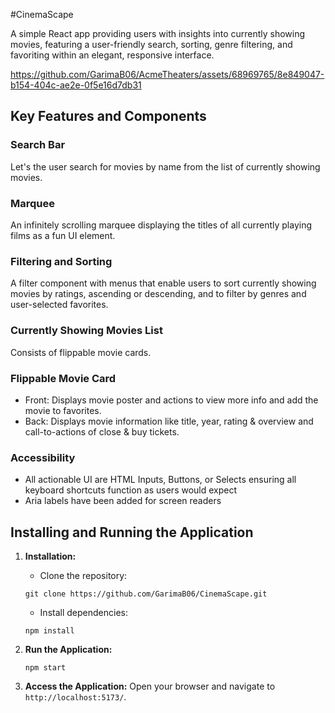 #CinemaScape

A simple React app providing users with insights into currently showing movies, featuring a user-friendly search, sorting, genre filtering, and favoriting within an elegant, responsive interface.

https://github.com/GarimaB06/AcmeTheaters/assets/68969765/8e849047-b154-404c-ae2e-0f5e16d7db31

## Key Features and Components

### Search Bar

Let's the user search for movies by name from the list of currently showing movies.

### Marquee

An infinitely scrolling marquee displaying the titles of all currently playing films as a fun UI element.

### Filtering and Sorting

A filter component with menus that enable users to sort currently showing movies by ratings, ascending or descending, and to filter by genres and user-selected favorites.

### Currently Showing Movies List

Consists of flippable movie cards.

### Flippable Movie Card

- Front: Displays movie poster and actions to view more info and add the movie to favorites.
- Back: Displays movie information like title, year, rating & overview and call-to-actions of close & buy tickets.

### Accessibility

- All actionable UI are HTML Inputs, Buttons, or Selects ensuring all keyboard shortcuts function as users would expect
- Aria labels have been added for screen readers

## Installing and Running the Application

1. **Installation:**

   - Clone the repository:

   ```
   git clone https://github.com/GarimaB06/CinemaScape.git
   ```

   - Install dependencies:

   ```
   npm install
   ```

2. **Run the Application:**

   ```
   npm start
   ```

3. **Access the Application:**
   Open your browser and navigate to `http://localhost:5173/`.
